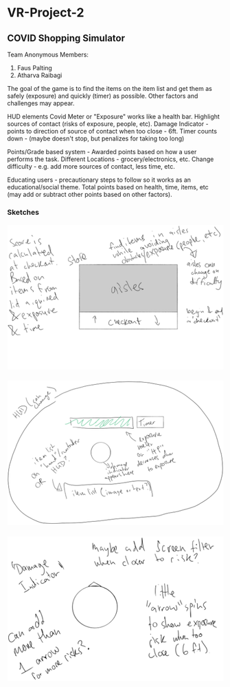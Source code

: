 # VR-Project-2

## COVID Shopping Simulator

Team Anonymous
Members:
1. Faus Palting
2. Atharva Raibagi


The goal of the game is to find the items on the item list and get them as safely (exposure) and quickly (timer) as possible. Other factors and challenges may appear.

HUD elements
Covid Meter or "Exposure" works like a health bar.
Highlight sources of contact (risks of exposure, people, etc).
Damage Indicator - points to direction of source of contact when too close - 6ft.
Timer counts down - (maybe doesn't stop, but penalizes for taking too long)

Points/Grade based system - Awarded points based on how a user performs the task.
Different Locations - grocery/electronics, etc.
Change difficulty - e.g. add more sources of contact, less time, etc.

Educating users - precautionary steps to follow so it works as an educational/social theme.
Total points based on health, time, items, etc (may add or subtract other points based on other factors).


### Sketches

#### 
![alt text](https://github.com/atharva1107/VR-Project-2/blob/main/Assets/basic-outline.png)


##### 

![alt text](https://github.com/atharva1107/VR-Project-2/blob/main/Assets/HUD-basic.png)

##### 

![alt text](https://github.com/atharva1107/VR-Project-2/blob/main/Assets/damage-indicator.png)

